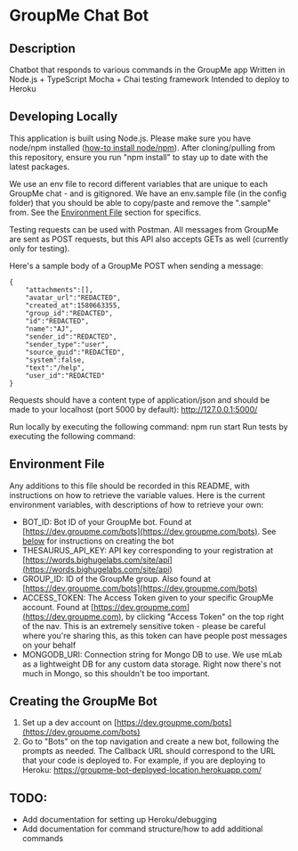 
# GroupMe Chat Bot

## Description

Chatbot that responds to various commands in the GroupMe app
Written in Node.js + TypeScript
Mocha + Chai testing framework
Intended to deploy to Heroku

## Developing Locally

This application is built using Node.js. Please make sure you have node/npm installed ([how-to install node/npm](https://docs.npmjs.com/downloading-and-installing-node-js-and-npm)). After cloning/pulling from this repository, ensure you run "npm install" to stay up to date with the latest packages.

We use an env file to record different variables that are unique to each GroupMe chat - and is gitignored. We have an env.sample file (in the config folder) that you should be able to copy/paste and remove the ".sample" from. See the [Environment File](#env) section for specifics.

Testing requests can be used with Postman. All messages from GroupMe are sent as POST requests, but this API also accepts GETs as well (currently only for testing).

Here's a sample body of a GroupMe POST when sending a message:

	{
		"attachments":[],
		"avatar_url":"REDACTED",
		"created_at":1580663355,
		"group_id":"REDACTED",
		"id":"REDACTED",
		"name":"AJ",
		"sender_id":"REDACTED",
		"sender_type":"user",
		"source_guid":"REDACTED",
		"system":false,
		"text":"/help",
		"user_id":"REDACTED"
	}

Requests should have a content type of application/json and should be made to your localhost (port 5000 by default): http://127.0.0.1:5000/

Run locally by executing the following command: npm run start
Run tests by executing the following command:

## Environment File<a name="env"></a>

Any additions to this file should be recorded in this README, with instructions on how to retrieve the variable values. Here is the current environment variables, with descriptions of how to retrieve your own:

*  BOT_ID: Bot ID of your GroupMe bot. Found at [https://dev.groupme.com/bots](https://dev.groupme.com/bots). See [below](#bot) for instructions on creating the bot
* THESAURUS_API_KEY: API key corresponding to your registration at [https://words.bighugelabs.com/site/api](https://words.bighugelabs.com/site/api)
* GROUP_ID: ID of the GroupMe group. Also found at [https://dev.groupme.com/bots](https://dev.groupme.com/bots)
* ACCESS_TOKEN: The Access Token given to your specific GroupMe account. Found at [https://dev.groupme.com](https://dev.groupme.com), by clicking "Access Token" on the top right of the nav. This is an extremely sensitive token - please be careful where you're sharing this, as this token can have people post messages on your behalf
* MONGODB_URI: Connection string for Mongo DB to use. We use mLab as a lightweight DB for any custom data storage. Right now there's not much in Mongo, so this shouldn't be too important.


## Creating the GroupMe Bot<a name="bot"></a>

1. Set up a dev account on [https://dev.groupme.com/bots](https://dev.groupme.com/bots)
2. Go to "Bots" on the top navigation and create a new bot, following the prompts as needed. The Callback URL should correspond to the URL that your code is deployed to. For example, if you are deploying to Heroku: https://groupme-bot-deployed-location.herokuapp.com/

## TODO:
* Add documentation for setting up Heroku/debugging
* Add documentation for command structure/how to add additional commands